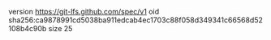 version https://git-lfs.github.com/spec/v1
oid sha256:ca9878991cd5038ba911edcab4ec1703c88f058d349341c66568d52108b4c90b
size 25

